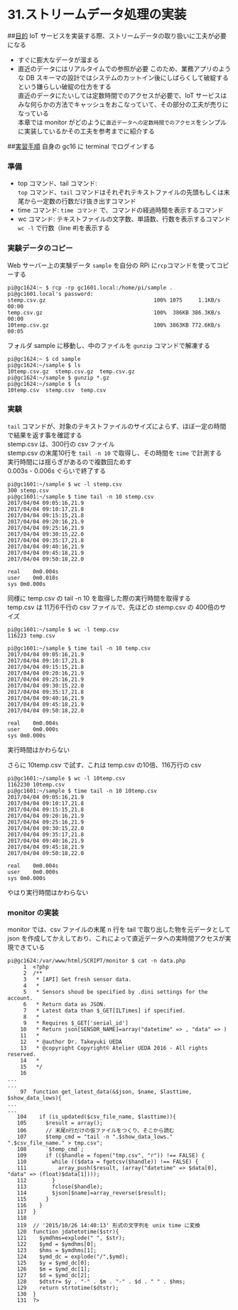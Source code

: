 # 31.ストリームデータ処理の実装

##<u>目的</u>
IoT サービスを実装する際、ストリームデータの取り扱いに工夫が必要になる
  - すぐに膨大なデータが溜まる
  - 直近のデータにはリアルタイムでの参照が必要
このため、業務アプリのような DB スキーマの設計ではシステムのカットイン後にしばらくして破綻するという嫌らしい破綻の仕方をする  
直近のデータにたいしては定数時間でのアクセスが必要で、IoT サービスはみな何らかの方法でキャッシュをおこなっていて、その部分の工夫が売りになっている  
本章では monitor がどのように`直近データへの定数時間でのアクセス`をシンプルに実装しているかその工夫を参考までに紹介する

##<u>実習手順</u>
自身の gc16 に terminal でログインする

### 準備
  - top コマンド、tail コマンド:  
  `top` コマンド、`tail` コマンドはそれぞれテキストファイルの先頭もしくは末尾から一定数の行数だけ抜き出すコマンド
  - time コマンド:
  `time コマンド` で、コマンドの経過時間を表示するコマンド
  - wc コマンド:
  テキストファイルの文字数、単語数、行数を表示するコマンド  
  `wc -l` で行数（line #)を表示する

### 実験データのコピー
Web サーバー上の実験データ `sample` を自分の RPi に`rcp`コマンドを使ってコピーする  
```
pi@gc1624:~ $ rcp -rp gc1601.local:/home/pi/sample .
pi@gc1601.local's password:
stemp.csv.gz                                  100% 1075     1.1KB/s   00:00    
temp.csv.gz                                   100%  386KB 386.3KB/s   00:00    
10temp.csv.gz                                 100% 3863KB 772.6KB/s   00:05    
```  
フォルダ sample に移動し、中のファイルを `gunzip` コマンドで解凍する  
```
pi@gc1624:~ $ cd sample
pi@gc1624:~/sample $ ls
10temp.csv.gz  stemp.csv.gz  temp.csv.gz
pi@gc1624:~/sample $ gunzip *.gz
pi@gc1624:~/sample $ ls
10temp.csv  stemp.csv  temp.csv
```

### 実験
`tail` コマンドが、対象のテキストファイルのサイズによらず、ほぼ一定の時間で結果を返す事を確認する  
stemp.csv は、300行の csv ファイル  
stemp.csv の末尾10行を `tail -n 10` で取得し、その時間を `time` で計測する  
実行時間には揺らぎがあるので複数回ためす  
0.003s - 0.006s ぐらいで終了する  
```
pi@gc1601:~/sample $ wc -l stemp.csv
300 stemp.csv
pi@gc1601:~/sample $ time tail -n 10 stemp.csv
2017/04/04 09:05:16,21.9
2017/04/04 09:10:17,21.8
2017/04/04 09:15:15,21.8
2017/04/04 09:20:16,21.9
2017/04/04 09:25:16,21.9
2017/04/04 09:30:15,22.0
2017/04/04 09:35:17,21.8
2017/04/04 09:40:16,21.9
2017/04/04 09:45:18,21.9
2017/04/04 09:50:18,22.0

real	0m0.004s
user	0m0.010s
sys	0m0.000s
```  

同様に temp.csv の tail -n 10 を取得した際の実行時間を取得する  
temp.csv は 11万6千行の csv ファイルで、先ほどの stemp.csv の 400倍のサイズ  
```
pi@gc1601:~/sample $ wc -l temp.csv
116223 temp.csv

pi@gc1601:~/sample $ time tail -n 10 temp.csv
2017/04/04 09:05:16,21.9
2017/04/04 09:10:17,21.8
2017/04/04 09:15:15,21.8
2017/04/04 09:20:16,21.9
2017/04/04 09:25:16,21.9
2017/04/04 09:30:15,22.0
2017/04/04 09:35:17,21.8
2017/04/04 09:40:16,21.9
2017/04/04 09:45:18,21.9
2017/04/04 09:50:18,22.0

real	0m0.004s
user	0m0.000s
sys	0m0.000s
```  
実行時間はかわらない  

さらに 10temp.csv で試す、これは temp.csv の10倍、116万行の csv  
```
pi@gc1601:~/sample $ wc -l 10temp.csv
1162230 10temp.csv
pi@gc1601:~/sample $ time tail -n 10 10temp.csv
2017/04/04 09:05:16,21.9
2017/04/04 09:10:17,21.8
2017/04/04 09:15:15,21.8
2017/04/04 09:20:16,21.9
2017/04/04 09:25:16,21.9
2017/04/04 09:30:15,22.0
2017/04/04 09:35:17,21.8
2017/04/04 09:40:16,21.9
2017/04/04 09:45:18,21.9
2017/04/04 09:50:18,22.0

real	0m0.004s
user	0m0.000s
sys	0m0.000s
```  
やはり実行時間はかわらない

### monitor の実装
monitor では、csv ファイルの末尾 n 行を tail で取り出した物を元データとして json を作成してかえしており、これによって直近データへの実時間アクセスが実現できている  
```
pi@gc1624:/var/www/html/SCRIPT/monitor $ cat -n data.php
     1	<?php
     2	/**
     3	 * [API] Get fresh sensor data.
     4	 *
     5	 * Sensors shoud be specified by .dini settings for the account.
     6	 * Return data as JSON.
     7	 * Latest data than $_GET[ILTimes] if specified.
     8	 *
     9	 * Requires $_GET['serial_id']
    10	 * Return json[SENSOR_NAME]=array("datetime" => , "data" => )
    11	 *
    12	 * @author Dr. Takeyuki UEDA
    13	 * @copyright Copyright© Atelier UEDA 2016 - All rights reserved.
    14	 *
    15	 */
    16	 
...
...
    97	function get_latest_data(&$json, $name, $lasttime, $show_data_lows){
...
...
   104	  if (is_updated($csv_file_name, $lasttime)){
   105	    $result = array();
   106	    // 末尾n行だけの仮ファイルをつくり、そこから読む
   107	    $temp_cmd = "tail -n ".$show_data_lows." ".$csv_file_name." > tmp.csv";
   108	    `$temp_cmd`;
   109	    if (($handle = fopen("tmp.csv", "r")) !== FALSE) {      
   110	      while (($data = fgetcsv($handle)) !== FALSE) {
   111	        array_push($result, (array("datetime" => $data[0], "data" => (float)$data[1])));
   112	      }
   113	      fclose($handle);
   114	      $json[$name]=array_reverse($result);
   115	    }
   116	  }
   117	}
   118
   119	// '2015/10/26 14:40:13' 形式の文字列を unix time に変換
   120	function jdatetotime($str){
   121	  $ymdhms=explode(" ", $str);
   122	  $ymd = $ymdhms[0];
   123	  $hms = $ymdhms[1];
   124	  $ymd_dc = explode("/",$ymd);
   125	  $y = $ymd_dc[0];
   126	  $m = $ymd_dc[1];
   127	  $d = $ymd_dc[2];
   128	  $dtstr= $y . "-" . $m . "-" . $d . " " . $hms;
   129	  return strtotime($dtstr);
   130	}
   131	?>
```
